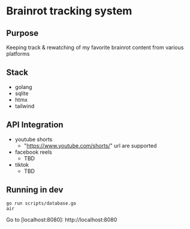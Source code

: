 # Brainrot tracking system

## Purpose

Keeping track & rewatching of my favorite brainrot content from various platforms

## Stack

- golang
- sqlite
- htmx
- tailwind

## API Integration

- youtube shorts
    - "https://www.youtube.com/shorts/<id>" url are supported
- facebook reels
    - TBD
- tiktok
    - TBD

## Running in dev

```shell
go run scripts/database.go 
air
```
Go to [localhost:8080]: http://localhost:8080
